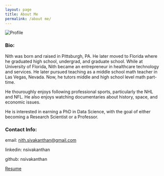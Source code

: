 ```yaml
---
layout: page
title: About Me
permalink: /about me/
---
```


![Profile](https://avatars.githubusercontent.com/u/98194835?s=400&u=9a19f420266d25a7ed03e340cdc75a11b14267c5&v=4 'Profile')

### Bio:

Nith was born and raised in Pittsburgh, PA. He later moved to Florida where he graduated high school, undergrad, and graduate school. While at University of Florida, Nith became an entrepreneur in healthcare technology and services. He later pursued teaching as a middle school math teacher in Las Vegas, Nevada. Now, he tutors middle and high school level math part-time.

He thouroughly enjoys following professional sports, particularly the NHL and NFL. He also enjoys watching documentaries about history, space, and economic issues.

He is interested in earning a PhD in Data Science, with the goal of either becoming a Research Scientist or a Professor.

### Contact Info:
email: nith.sivakanthan@gmail.com

linkedin: nsivakanthan

github: nsivakanthan

[Resume](https://nsivakanthan.github.io/Resume.html)

